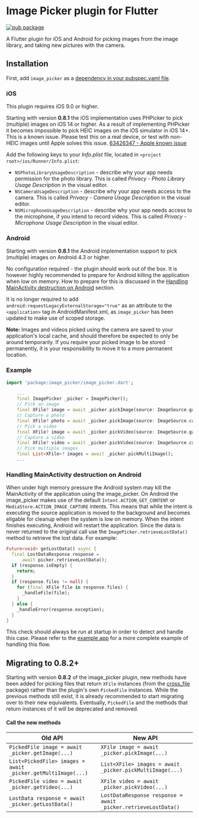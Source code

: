 # Image Picker plugin for Flutter

[![pub package](https://img.shields.io/pub/v/image_picker.svg)](https://pub.dev/packages/image_picker)

A Flutter plugin for iOS and Android for picking images from the image library,
and taking new pictures with the camera.

## Installation

First, add `image_picker` as a [dependency in your pubspec.yaml file](https://flutter.dev/docs/development/platform-integration/platform-channels).

### iOS

This plugin requires iOS 9.0 or higher.

Starting with version **0.8.1** the iOS implementation uses PHPicker to pick (multiple) images on iOS 14 or higher.
As a result of implementing PHPicker it becomes impossible to pick HEIC images on the iOS simulator in iOS 14+. This is a known issue. Please test this on a real device, or test with non-HEIC images until Apple solves this issue. [63426347 - Apple known issue](https://www.google.com/search?q=63426347+apple&sxsrf=ALeKk01YnTMid5S0PYvhL8GbgXJ40ZS[…]t=gws-wiz&ved=0ahUKEwjKh8XH_5HwAhWL_rsIHUmHDN8Q4dUDCA8&uact=5)

Add the following keys to your _Info.plist_ file, located in `<project root>/ios/Runner/Info.plist`:

* `NSPhotoLibraryUsageDescription` - describe why your app needs permission for the photo library. This is called _Privacy - Photo Library Usage Description_ in the visual editor.
* `NSCameraUsageDescription` - describe why your app needs access to the camera. This is called _Privacy - Camera Usage Description_ in the visual editor.
* `NSMicrophoneUsageDescription` - describe why your app needs access to the microphone, if you intend to record videos. This is called _Privacy - Microphone Usage Description_ in the visual editor.

### Android

Starting with version **0.8.1** the Android implementation support to pick (multiple) images on Android 4.3 or higher.

No configuration required - the plugin should work out of the box. It is 
however highly recommended to prepare for Android killing the application when
low on memory. How to prepare for this is discussed in the [Handling 
MainActivity destruction on Android](#handling-mainactivity-destruction-on-android)
section.

It is no longer required to add `android:requestLegacyExternalStorage="true"` as an attribute to the `<application>` tag in AndroidManifest.xml, as `image_picker` has been updated to make use of scoped storage.

**Note:** Images and videos picked using the camera are saved to your application's local cache, and should therefore be expected to only be around temporarily.
If you require your picked image to be stored permanently, it is your responsibility to move it to a more permanent location.

### Example

``` dart
import 'package:image_picker/image_picker.dart';

    ...
    final ImagePicker _picker = ImagePicker();
    // Pick an image
    final XFile? image = await _picker.pickImage(source: ImageSource.gallery);
    // Capture a photo
    final XFile? photo = await _picker.pickImage(source: ImageSource.camera);
    // Pick a video
    final XFile? image = await _picker.pickVideo(source: ImageSource.gallery);
    // Capture a video
    final XFile? video = await _picker.pickVideo(source: ImageSource.camera);
    // Pick multiple images
    final List<XFile>? images = await _picker.pickMultiImage();
    ...
```

### Handling MainActivity destruction on Android

When under high memory pressure the Android system may kill the MainActivity of
the application using the image_picker. On Android the image_picker makes use 
of the default `Intent.ACTION_GET_CONTENT` or `MediaStore.ACTION_IMAGE_CAPTURE` 
intents. This means that while the intent is executing the source application 
is moved to the background and becomes eligable for cleanup when the system is
low on memory. When the intent finishes executing, Android will restart the 
application. Since the data is never returned to the original call use the 
`ImagePicker.retrieveLostData()` method to retrieve the lost data. For example:

```dart
Future<void> getLostData() async {
  final LostDataResponse response =
      await picker.retrieveLostData();
  if (response.isEmpty) {
    return;
  }
  if (response.files != null) {
    for (final XFile file in response.files) {
      _handleFile(file);
    }
  } else {
    _handleError(response.exception);
  }
}
```

This check should always be run at startup in order to detect and handle this 
case. Please refer to the 
[example app](https://pub.dev/packages/image_picker/example) for a more 
complete example of handling this flow.

## Migrating to 0.8.2+

Starting with version **0.8.2** of the image_picker plugin, new methods have been added for picking files that return `XFile` instances (from the [cross_file](https://pub.dev/packages/cross_file) package) rather than the plugin's own `PickedFile` instances. While the previous methods still exist, it is already recommended to start migrating over to their new equivalents. Eventually, `PickedFile` and the methods that return instances of it will be deprecated and removed.

#### Call the new methods

| Old API | New API |
|---------|---------|
| `PickedFile image = await _picker.getImage(...)` | `XFile image = await _picker.pickImage(...)` |
| `List<PickedFile> images = await _picker.getMultiImage(...)` | `List<XFile> images = await _picker.pickMultiImage(...)` |
| `PickedFile video = await _picker.getVideo(...)` | `XFile video = await _picker.pickVideo(...)` |
| `LostData response = await _picker.getLostData()` | `LostDataResponse response = await _picker.retrieveLostData()` |